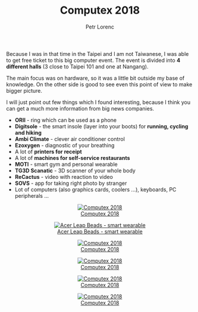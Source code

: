 ﻿---
layout: post
title: Computex 2018
description: My personal opinion about Computex 2018 which was held in Taipei, Taiwan
author: Petr Lorenc
comments: true
tag: machine learning
---

Because I was in that time in the Taipei and I am not Taiwanese, I was able to get free ticket to this big computer event. The event is divided into **4 different halls** (3 close to Taipei 101 and one at Nangang).

The main focus was on hardware, so it was a little bit outside my base of knowledge. On the other side is good to see even this point of view to make bigger picture.

I will just point out few things which I found interesting, because I think you can get a much more information from big news companies.
  * **ORII** - ring which can be used as a phone
  * **Digitsole** - the smart insole (layer into your boots) for **running, cycling and hiking**
  * **Ambi Climate** - clever air conditioner control
  * **Ezoxygen** - diagnostic of your breathing
  * A lot of **printers for receipt**
  * A lot of **machines for self-service restaurants**
  * **MOTI** - smart gym and personal wearable
  * **TG3D Scanatic** - 3D scanner of your whole body
  * **ReCactus** - video with reaction to video
  * **SOVS** - app for taking right photo by stranger
  * Lot of computers (also graphics cards, coolers ...), keyboards, PC peripherals ...


<figure align="middle">
  <a href="{{ site.baseurl }}/images/computex/01.jpg" data-lightbox="Computex 2018" data-title="Computex 2018" data-lightbox="roadtrip">
    <img src="{{ site.baseurl }}/images/computex/01.jpg" alt="Computex 2018" title="Computex 2018"/>
    <figcaption>Computex 2018</figcaption>
  </a>
</figure>

<figure align="middle">
  <a href="{{ site.baseurl }}/images/computex/02.jpg" data-lightbox="Acer Leap Beads - smart wearable" data-title="Acer Leap Beads - smart wearable" data-lightbox="roadtrip">
    <img src="{{ site.baseurl }}/images/computex/02.jpg" alt="Acer Leap Beads - smart wearable" title="Acer Leap Beads - smart wearable"/>
    <figcaption>Acer Leap Beads - smart wearable</figcaption>
  </a>
</figure>

<figure align="middle">
  <a href="{{ site.baseurl }}/images/computex/03.jpg" data-lightbox="Computex 2018" data-title="Computex 2018" data-lightbox="roadtrip">
    <img src="{{ site.baseurl }}/images/computex/03.jpg" alt="Computex 2018" title="Computex 2018"/>
    <figcaption>Computex 2018</figcaption>
  </a>
</figure>

<figure align="middle">
  <a href="{{ site.baseurl }}/images/computex/04.jpg" data-lightbox="Computex 2018" data-title="Computex 2018" data-lightbox="roadtrip">
    <img src="{{ site.baseurl }}/images/computex/04.jpg" alt="Computex 2018" title="Computex 2018"/>
    <figcaption>Computex 2018</figcaption>
  </a>
</figure>

<figure align="middle">
  <a href="{{ site.baseurl }}/images/computex/05.jpg" data-lightbox="Computex 2018" data-title="Computex 2018" data-lightbox="roadtrip">
    <img src="{{ site.baseurl }}/images/computex/05.jpg" alt="Computex 2018" title="Computex 2018"/>
    <figcaption>Computex 2018</figcaption>
  </a>
</figure>

<figure align="middle">
  <a href="{{ site.baseurl }}/images/computex/06.jpg" data-lightbox="Computex 2018" data-title="Computex 2018" data-lightbox="roadtrip">
    <img src="{{ site.baseurl }}/images/computex/06.jpg" alt="Computex 2018" title="Computex 2018"/>
    <figcaption>Computex 2018</figcaption>
  </a>
</figure>